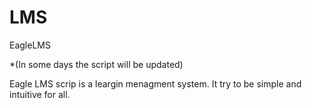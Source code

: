 # LMS 
EagleLMS

*(In some days the script will be updated)

Eagle LMS scrip is a leargin menagment system. 
It try to be simple and intuitive for all.
